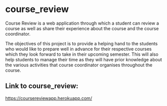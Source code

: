 # course_review

  Course Review is a web application through which a student can review a course as well as share their experience about the course and the course coordinator.

  The objectives of this project is to provide a helping hand to the students who would like to prepare well in advance for their respective courses which they look forward to take in their upcoming semester. This will also help students to manage their time as they will have prior knowledge about the various activities that course coordinator organises throughout the course.

## Link to course_review: 
https://coursereviewapp.herokuapp.com/
